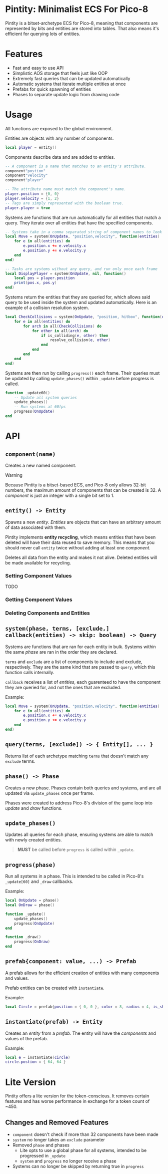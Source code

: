 # Pintity: Minimalist ECS For Pico-8

Pintity is a bitset-archetype ECS for Pico-8, meaning that components are represented by bits and entities are stored into tables. That also means it's efficient for querying lots of entities.

# Features

- Fast and easy to use API
- Simplistic AOS storage that feels just like OOP
- Extremely fast queries that can be updated automatically
- Automatic systems that iterate multiple entities at once
- Prefabs for quick spawning of entities
- Phases to separate update logic from drawing code

# Usage

All functions are exposed to the global environment.

Entities are objects with any number of components.

```lua
local player = entity()
```

Components describe data and are added to entities.

```lua
-- A component is a name that matches to an entity's attribute.
component"postion"
component"velocity"
component"player"

-- The attribute name must match the component's name.
player.position = {0, 0}
player.velocity = {1, 2}
-- Tags are simply represented with the boolean true.
player.player = true
```

Systems are functions that are run automatically for all entities that match a query. They iterate over all entities that have the specified components.

```lua
-- Systems take in a comma separated string of component names to look for.
local Move = system(OnUpdate, "position,velocity", function(entities)
    for e in all(entities) do
        e.position.x += e.velocity.x
        e.position.y += e.velocity.y
    end
end)

-- Tasks are systems without any query, and run only once each frame
local DisplayPlayer = system(OnUpdate, nil, function()
    local pos = player.position
    print(pos.x, pos.y)
end)
```

Systems return the entities that they are queried for, which allows said query to be used inside the system and updated automatically.
Here is an example of a collision resolution system.

```lua
local CheckCollisions = system(OnUpdate, "position, hitbox", function(entities)
    for e in all(entities) do
        for arch in all(CheckCollisions) do
            for other in all(arch) do
                if is_colliding(e, other) then
                    resolve_collision(e, other)
                end
            end
        end
    end
end)
```

Systems are then run by calling `progress()` each frame.
Their queries must be updated by calling `update_phases()` within `_update` before progress is called.

```lua
function _update60()
    -- Update all system queries
    update_phases()
    -- Run systems at 60fps
    progress(OnUpdate)
end
```

# API

## `component(name)`

Creates a new named component.

> [!WARNING]
> Because Pintity is a bitset-based ECS, and Pico-8 only allows 32-bit numbers, the maximum amount of components that can be created is 32. A *component* is just an integer with a single bit set to 1.

## `entity() -> Entity`

Spawns a new *entity*. *Entities* are objects that can have an arbitrary amount of data associated with them.

Pintity implements **entity recycling**, which means entities that have been deleted will have their data reused to save memory. This means that you should never call `entity` twice without adding at least one *component*.

Deletes all data from the entity and makes it not alive. Deleted entities will be made available for recycling.

### Setting Component Values

TODO

### Getting Component Values

### Deleting Components and Entities

### 


## `system(phase, terms, [exclude,] callback(entities) -> skip: boolean) -> Query`

Systems are functions that are ran for each entity in bulk. Systems within the same *phase* are ran in the order they are declared.

`terms` and `exclude` are a list of components to include and exclude, respectively. They are the same kind that are passed to `query`, which this function calls internally.

`callback` receives a list of *entities*, each guarenteed to have the component they are queried for, and not the ones that are excluded.

Example:
```lua
local Move = system(OnUpdate, "position,velocity", function(entities)
    for e in all(entities) do
        e.position.x += e.velocity.x
        e.position.y += e.velocity.y
    end
end)
```

## `query(terms, [exclude]) -> { Entity[], ... }`

Returns list of each archetype matching `terms` that doesn't match any `exclude` terms.

## `phase() -> Phase`

Creates a new phase. Phases contain both queries and systems, and are all updated via `update_phases` once per frame.

Phases were created to address Pico-8's division of the game loop into *update* and *draw* functions.

## `update_phases()`

Updates all queries for each phase, ensuring systems are able to match with newly created entities.

> **MUST** be called before `progress` is called within `_update`. 

## `progress(phase)`

Run all systems in a phase. This is intended to be called in Pico-8's `_update[60]` and `_draw` callbacks.

Example:
```lua
local OnUpdate = phase()
local OnDraw = phase()

function _update()
    update_phases()
    progress(OnUpdate)
end

function _draw()
    progress(OnDraw)
end
```

## `prefab{component: value, ...) -> Prefab`

A prefab allows for the efficient creation of entities with many components and values.

Prefab entities can be created with `instantiate`.

Example:
```lua
local Circle = prefab{position = { 0, 0 }, color = 8, radius = 4, is_shape = true}
```

## `instantiate(prefab) -> Entity`

Creates an *entity* from a *prefab*. The entity will have the *components* and values of the prefab.

Example:
```lua
local e = instantiate(circle)
circle.postion = { 64, 64 }
```

# Lite Version

Pintity offers a lite version for the token-conscious. It removes certain features and has worse performance in exchange for a token count of ~450.

## Changes and Removed Features

- `component` doesn't check if more than 32 components have been made
- `system` no longer takes an `exclude` parameter
- Removed `phase` and phases
    - Lite opts to use a global phase for all systems, intended to be progressed in `_update`
    - `system` and `progress` no longer receive a phase
- Systems can no longer be skipped by returning true in `progress`

